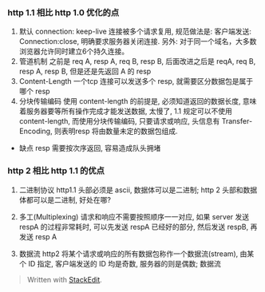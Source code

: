
### http 1.1 相比 http 1.0 优化的点
1. 默认 connection: keep-live
 连接被多个请求复用, 规范做法是: 客户端发送: Connection:close, 明确要求服务器关闭连接. 另外: 对于同一个域名，大多数浏览器允许同时建立6个持久连接。
2. 管道机制
之前是 req A, resp A, req B, resp B, 后面改进之后是            reqA, req B, resp A, resp B, 但是还是先返回 A 的 resp
3. Content-Length 
 一个tcp 连接可以发送多个 resp, 就需要区分数据包是属于哪个 resp 
4. 分块传输编码
使用 content-length 的前提是, 必须知道返回的数据长度, 意味着服务器要等所有操作完成才能发送数据, 太慢了, 1.1 规定可以不使用 content-length, 而使用分块传输编码, 只要请求或响应, 头信息有 Transfer-Encoding, 则表明resp 将由数量未定的数据包组成. 

* 缺点
resp 需要按次序返回, 容易造成队头拥堵

### http 2 相比 http 1.1 的优点
1. 二进制协议
http1.1 头部必须是 ascii, 数据体可以是二进制; http 2 头部和数据体都可以是二进制, 好处在哪? 

2. 多工(Multiplexing)
请求和响应不需要按照顺序一一对应, 如果 server 发送 respA 的过程非常耗时, 可以先发送 respA 已经好的部分, 然后发送 respB, 再发送 resp A
3. 数据流
http2 将某个请求或响应的所有数据包称作一个数据流(stream), 由某个 ID 指定, 客户端发送的 ID 均是奇数, 服务器的则是偶数; 数据流
> Written with [StackEdit](https://stackedit.io/).
<!--stackedit_data:
eyJoaXN0b3J5IjpbNjc0NDE3MDIwLDUwNzAzOTE5NiwtMTExND
A3OTI5NSw3OTQyOTg1OTddfQ==
-->